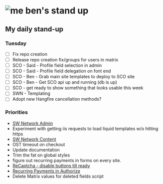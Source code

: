 # ![me](https://avatars2.githubusercontent.com/u/5232044?s=50&v=4) ben's stand up

## My daily stand-up

### Tuesday

- [ ] Fix repo creation
- [ ] Release repo creation fix/groups for users in matrix
- [ ] SCO - Said - Profile field selection in admin
- [ ] SCO - Said - Profile field delegation on font end
- [ ] SCO - Ben - Grab main site templates to deploy to SCO site
- [ ] SCO - Ben - Get SCO api up and running (db is up)
- [ ] SCO - get ready to show something that looks usable this week
- [ ] SWN - Templating
- [ ] Adopt new Hangfire cancellation methods?
 
### Priorities 
    
- [SW Network Admin](https://app.clickup.com/8537154/v/l/li/54890360?pr=12760709)
- Experiment with getting iis requests to load liquid templates w/o hitting https
- [SW Network Content](https://app.clickup.com/8537154/v/l/li/54892353?pr=12760709)
- OST timeout on checkout
- Update documentation
- Trim the fat on global styles
- figure out recurring payments in forms on every site.
- [ReCaptcha - disable buttons till ready](https://projects.madebyspeak.com/#/tasks/17598281)
- [Recurring Payments in Authorize](https://projects.madebyspeak.com/#/tasks/16411534)
- Delete Matrix values for deleted fields script
